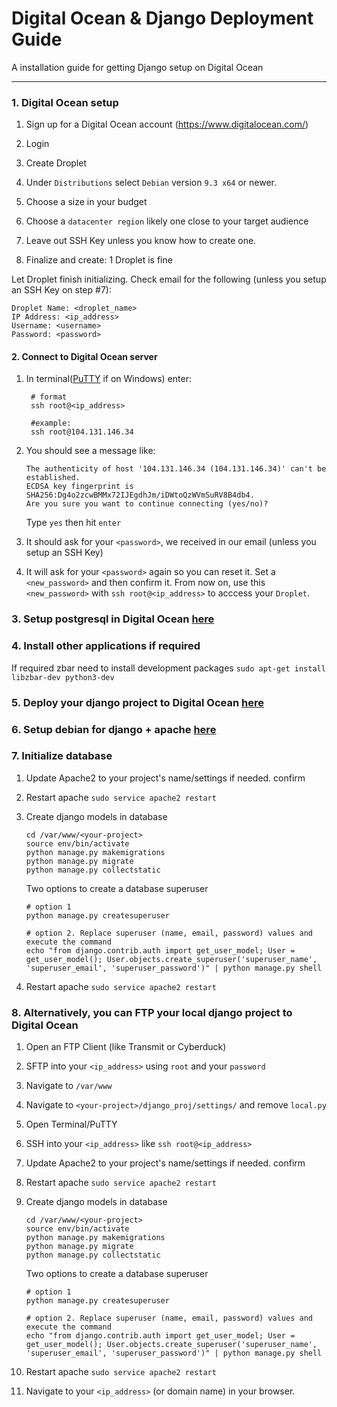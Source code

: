 # Digital Ocean & Django Deployment Guide

A installation guide for getting Django setup on Digital Ocean

----------

### 1. Digital Ocean setup

1. Sign up for a Digital Ocean account (https://www.digitalocean.com/)

2. Login

3. Create Droplet

4. Under `Distributions` select `Debian` version `9.3 x64` or newer.

5. Choose a size in your budget

6. Choose a `datacenter region` likely one close to your target audience

7. Leave out SSH Key unless you know how to create one.

8. Finalize and create: 1 Droplet is fine

Let Droplet finish initializing. Check email for the following (unless you setup an SSH Key on step #7):

```
Droplet Name: <droplet_name>
IP Address: <ip_address>
Username: <username>
Password: <password>
``` 


#### 2. Connect to Digital Ocean server

1. In terminal([PuTTY](http://www.putty.org/) if on Windows) enter:
    ```
     # format
     ssh root@<ip_address>

     #example:
     ssh root@104.131.146.34
    ```

2. You should see a message like:
    ```
    The authenticity of host '104.131.146.34 (104.131.146.34)' can't be established.
    ECDSA key fingerprint is SHA256:Dg4o2zcwBMMx72IJEgdhJm/iDWtoQzWVmSuRV8B4db4.
    Are you sure you want to continue connecting (yes/no)?   
    ```
    Type `yes` then hit `enter`

3. It should ask for your `<password>`, we received in our email (unless you setup an SSH Key)

4. It will ask for your `<password>` again so you can reset it. Set a `<new_password>` and then confirm it.
From now on, use this `<new_password>` with `ssh root@<ip_address>` to acccess your `Droplet`.
 

### 3. Setup postgresql in Digital Ocean [here](./production_postgresql.md)


### 4. Install other applications if required

If required zbar need to install development packages 
    ```
     sudo apt-get install libzbar-dev python3-dev
    ``` 

### 5. Deploy your django project to Digital Ocean [here](./production_git.md)


### 6. Setup debian for django + apache [here](./debian_django_apache2.md)


### 7. Initialize database
1. Update Apache2 to your project's name/settings if needed.
    confirm 

2. Restart apache `sudo service apache2 restart`

3. Create django models in database
    ```
    cd /var/www/<your-project>
    source env/bin/activate
    python manage.py makemigrations
    python manage.py migrate
    python manage.py collectstatic
    ```
    Two options to create a database superuser
    ```
    # option 1
    python manage.py createsuperuser

    # option 2. Replace superuser (name, email, password) values and execute the command
    echo "from django.contrib.auth import get_user_model; User = get_user_model(); User.objects.create_superuser('superuser_name', 'superuser_email', 'superuser_password')" | python manage.py shell
    ```

4. Restart apache `sudo service apache2 restart`


### 8. Alternatively, you can FTP your local django project to Digital Ocean

1. Open an FTP Client (like Transmit or Cyberduck)

2. SFTP into your `<ip_address>` using `root` and your `password`

3. Navigate to `/var/www`

4. Navigate to `<your-project>/django_proj/settings/` and remove `local.py`

5. Open Terminal/PuTTY

6. SSH into your `<ip_address>` like `ssh root@<ip_address>` 

7. Update Apache2 to your project's name/settings if needed.
    confirm 

8. Restart apache `sudo service apache2 restart`

9. Create django models in database
    ```
    cd /var/www/<your-project>
    source env/bin/activate
    python manage.py makemigrations
    python manage.py migrate
    python manage.py collectstatic
    ```
    Two options to create a database superuser
    ```
    # option 1
    python manage.py createsuperuser

    # option 2. Replace superuser (name, email, password) values and execute the command
    echo "from django.contrib.auth import get_user_model; User = get_user_model(); User.objects.create_superuser('superuser_name', 'superuser_email', 'superuser_password')" | python manage.py shell
    ```

10. Restart apache `sudo service apache2 restart`

11. Navigate to your `<ip_address>` (or domain name) in your browser.


